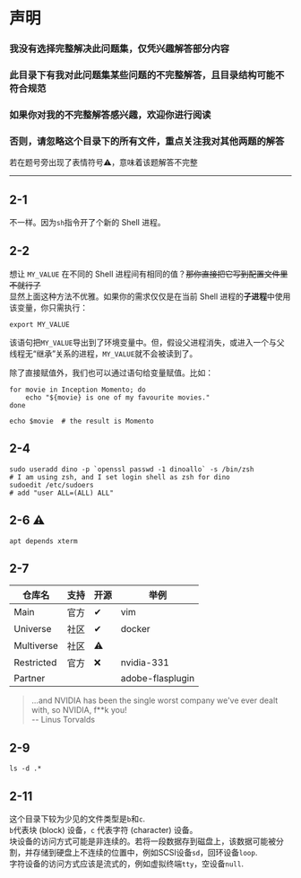 # 声明  

### 我没有选择完整解决此问题集，仅凭兴趣解答部分内容  
### 此目录下有我对此问题集某些问题的不完整解答，且目录结构可能不符合规范  
### 如果你对我的不完整解答感兴趣，欢迎你进行阅读  
### 否则，请忽略这个目录下的所有文件，重点关注我对其他两题的解答  

若在题号旁出现了表情符号⚠，意味着该题解答不完整  



***

## 2-1
不一样。因为`sh`指令开了个新的 Shell 进程。  



## 2-2
想让 `MY_VALUE` 在不同的 Shell 进程间有相同的值？~~那你直接把它写到配置文件里不就行了~~  
显然上面这种方法不优雅。如果你的需求仅仅是在当前 Shell 进程的**子进程**中使用该变量，你只需执行：  
```shell
export MY_VALUE
```
该语句把`MY_VALUE`导出到了环境变量中。但，假设父进程消失，或进入一个与父线程无“继承”关系的进程，`MY_VALUE`就不会被读到了。  

除了直接赋值外，我们也可以通过语句给变量赋值。比如：  
```shell
for movie in Inception Momento; do
    echo "${movie} is one of my favourite movies."
done

echo $movie  # the result is Momento
```



## 2-4
```shell
sudo useradd dino -p `openssl passwd -1 dinoallo` -s /bin/zsh  
# I am using zsh, and I set login shell as zsh for dino
sudoedit /etc/sudoers
# add "user ALL=(ALL) ALL"
```



## 2-6 ⚠
```shell
apt depends xterm
```



## 2-7

| 仓库名 | 支持 | 开源 | 举例 |
| --- | --- | --- | --- |
| Main | 官方 | ✔ | vim |
| Universe | 社区 | ✔ | docker |
| Multiverse | 社区 | ⚠ | |
| Restricted | 官方 | ❌ | nvidia-331 |
| Partner |  | | adobe-flasplugin |
> ...and NVIDIA has been the single worst company we've ever dealt with, so NVIDIA, f**k you!  
> -- Linus Torvalds  



## 2-9
```shell
ls -d .*
```



## 2-11
这个目录下较为少见的文件类型是`b`和`c`.  
`b`代表块 (block) 设备，`c` 代表字符 (character) 设备。  
块设备的访问方式可能是非连续的。若将一段数据存到磁盘上，该数据可能被分割，并存储到硬盘上不连续的位置中，例如SCSI设备`sd`，回环设备`loop`.  
字符设备的访问方式应该是流式的，例如虚拟终端`tty`，空设备`null`.  